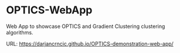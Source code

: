 # OPTICS-WebApp
Web App to showcase OPTICS and Gradient Clustering clustering algorithms.

URL: https://darjancrncic.github.io/OPTICS-demonstration-web-app/
